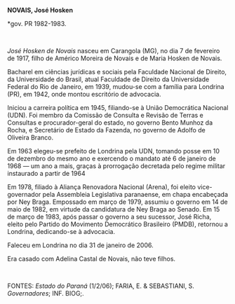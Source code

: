 **NOVAIS, José Hosken**

\*gov. PR 1982-1983.

 

*José Hosken de Novais* nasceu em Carangola (MG), no dia 7 de fevereiro
de 1917, filho de Américo Moreira de Novais e de Maria Hosken de Novais.

Bacharel em ciências jurídicas e sociais pela Faculdade Nacional de
Direito, da Universidade do Brasil, atual Faculdade de Direito da
Universidade Federal do Rio de Janeiro, em 1939, mudou-se com a família
para Londrina (PR), em 1942, onde montou escritório de advocacia.

Iniciou a carreira política em 1945, filiando-se à União Democrática
Nacional (UDN). Foi membro da Comissão de Consulta e Revisão de Terras e
Consultas e procurador-geral do estado, no governo Bento Munhoz da
Rocha, e Secretário de Estado da Fazenda, no governo de Adolfo de
Oliveira Branco.

Em 1963 elegeu-se prefeito de Londrina pela UDN, tomando posse em 10 de
dezembro do mesmo ano e exercendo o mandato até 6 de janeiro de 1968 —
um ano a mais, graças à prorrogação decretada pelo regime militar
instaurado a partir de 1964

Em 1978, filiado à Aliança Renovadora Nacional (Arena), foi eleito
vice-governador pela Assembleia Legislativa paranaense, em chapa
encabeçada por Ney Braga. Empossado em março de 1979, assumiu o governo
em 14 de maio de 1982, em virtude da candidatura de Ney Braga ao Senado.
Em 15 de março de 1983, após passar o governo a seu sucessor, José
Richa, eleito pelo Partido do Movimento Democrático Brasileiro (PMDB),
retornou a Londrina, dedicando-se à advocacia.

Faleceu em Londrina no dia 31 de janeiro de 2006.

Era casado com Adelina Castal de Novais, não teve filhos.

 

FONTES: *Estado do Paraná* (1/2/06); FARIA, E. & SEBASTIANI, S.
*Governadores*; INF. BIOG;.

 

 
